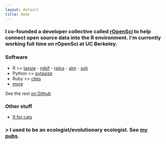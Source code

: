```yaml
---
layout: default
title: Home
---
```


### I co-founded a developer collective called <a href="http://ropensci.org/">rOpenSci</a> to help connect open source data into the R environment. I'm currently working full time on rOpenSci at UC Berkeley.

### Software

* R >> [taxize][taxize] - [rgbif][rgbif] - [rplos][rplos] - [alm][alm] - [solr][solr]
* Python >> [pytaxize](https://github.com/sckott/pytaxize)
* Ruby >> [cites](https://github.com/sckott/cites)
* [more](/projects)

<i class="fa fa-github"></i> See the rest <a href="https://github.com/sckott/" target="_blank">on Github</a>

### Other stuff

* [R for cats](http://rforcats.net/)

### > I used to be an ecologist/evolutionary ecologist. See [my pubs][pubs].

[taxize]: https://github.com/ropensci/taxize
[rgbif]: https://github.com/ropensci/rgbif
[rplos]: https://github.com/ropensci/rplos
[alm]: https://github.com/ropensci/alm
[solr]: https://github.com/ropensci/solr
[pubs]: /publications
